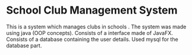 <h1> School Club Management System</h1>
<p> This is a system which manages clubs in schools . The system was made using java (OOP concepts). Consists of a interface made of JavaFX. Consists
of a database containing the user details. Used mysql for the database part.</p>
